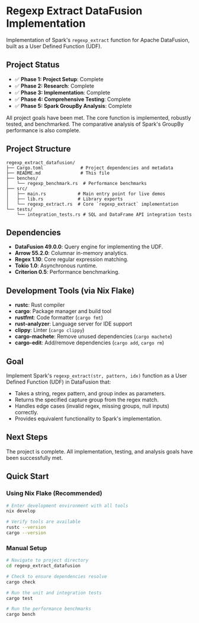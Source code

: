 # Regexp Extract DataFusion Implementation

Implementation of Spark's `regexp_extract` function for Apache DataFusion, built as a User Defined Function (UDF).

## Project Status

- ✅ **Phase 1: Project Setup**: Complete
- ✅ **Phase 2: Research**: Complete
- ✅ **Phase 3: Implementation**: Complete
- ✅ **Phase 4: Comprehensive Testing**: Complete
- ✅ **Phase 5: Spark GroupBy Analysis**: Complete

All project goals have been met. The core function is implemented, robustly tested, and benchmarked. The comparative analysis of Spark's GroupBy performance is also complete.

## Project Structure

```
regexp_extract_datafusion/
├── Cargo.toml              # Project dependencies and metadata
├── README.md               # This file
├── benches/
│   └── regexp_benchmark.rs  # Performance benchmarks
├── src/
│   ├── main.rs            # Main entry point for live demos
│   ├── lib.rs             # Library exports
│   └── regexp_extract.rs  # Core `regexp_extract` implementation
└── tests/
    └── integration_tests.rs # SQL and DataFrame API integration tests
```

## Dependencies

- **DataFusion 49.0.0**: Query engine for implementing the UDF.
- **Arrow 55.2.0**: Columnar in-memory analytics.
- **Regex 1.10**: Core regular expression matching.
- **Tokio 1.0**: Asynchronous runtime.
- **Criterion 0.5**: Performance benchmarking.

## Development Tools (via Nix Flake)

- **rustc**: Rust compiler
- **cargo**: Package manager and build tool
- **rustfmt**: Code formatter (`cargo fmt`)
- **rust-analyzer**: Language server for IDE support
- **clippy**: Linter (`cargo clippy`)
- **cargo-machete**: Remove unused dependencies (`cargo machete`)
- **cargo-edit**: Add/remove dependencies (`cargo add`, `cargo rm`)

## Goal

Implement Spark's `regexp_extract(str, pattern, idx)` function as a User Defined Function (UDF) in DataFusion that:

- Takes a string, regex pattern, and group index as parameters.
- Returns the specified capture group from the regex match.
- Handles edge cases (invalid regex, missing groups, null inputs) correctly.
- Provides equivalent functionality to Spark's implementation.

## Next Steps

The project is complete. All implementation, testing, and analysis goals have been successfully met.

## Quick Start

### Using Nix Flake (Recommended)

```bash
# Enter development environment with all tools
nix develop

# Verify tools are available
rustc --version
cargo --version
```

### Manual Setup

```bash
# Navigate to project directory
cd regexp_extract_datafusion

# Check to ensure dependencies resolve
cargo check

# Run the unit and integration tests
cargo test

# Run the performance benchmarks
cargo bench
```
